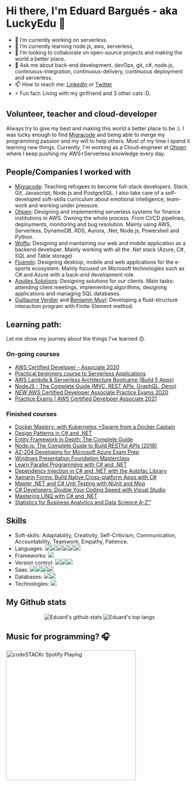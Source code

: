 # Hi there, I'm Eduard Bargués - aka LuckyEdu 👋

- 🔭 I’m currently working on serverless.
- 🌱 I’m currently learning node.js, aws, serverless, 
- 👯 I’m looking to collaborate on open-source projects and making the world a better place.
- 💬 Ask me about back-end development, devOps, git, c#, node.js, continuous-integration, continuous-delivery, continuous deployment and serverless.
- 📫 How to reach me: [LinkedIn](https://www.linkedin.com/in/eduardbargues/) or [Twitter](https://twitter.com/eduardbargues)
- ⚡ Fun fact: Living with my girlfriend and 3 other cats :D.

## Volunteer, teacher and cloud-developer

Always try to give my best and making this world a better place to be :). I was lucky enough to find [Migracode](https://migracode.openculturalcenter.org/) and being able to merge my programming passion and my will to help others. Most of my time I spend it learning new things. Currently, I'm working as a Cloud-engineer at [Ohpen](https://www.ohpen.com/) where I keep pushing my AWS+Serverless knowledge every day.

## People/Companies I worked with
- [Migracode](https://migracode.openculturalcenter.org/): Teaching refugees to become full-stack developers. Stack: Git, Javascript, Node.js and PostgreSQL. I also take care of a self-developed soft-skills curriculum about emotional intelligence, team-work and working under pressure.
- [Ohpen](https://www.ohpen.com/): Designing and implementing serverless systems for finance institutions in AWS. Owning the whole process. From CI/CD pipelines, deployments, monitoring and bug resolution. Mainly using AWS, Serverless, DynamoDB, RDS, Aurora, .Net, Node.js, Powershell and Python.
- [Woffu](https://www.woffu.com/en/): Designing and mantaining our web and mobile application as a backend developer. Mainly working with all the .Net stack (Azure, C\#, SQL and Table storage)
- [Fluendo](https://fluendo.com/es/): Designing desktop, mobile and web applications for the e-sports ecosystem. Mainly focused on Microsoft technologies such as C\# and  Azure with a back-end development role.
- [Aquiles Solutions](http://aquilessolutions.com/): Designing solutions for our clients. Main tasks: attending client meetings, implementing algorithms, designing applications and managing SQL databases.
- [Guillaume Verdier](http://www.guillaumeverdier.com/en/) and [Benjamin Muyl](https://www.bmuyl.com/): Developing a fluid-structure interaction program with Finite-Element method.

## Learning path:

Let me show my journey about the things I've learned 😊.

### On-going courses

- [AWS Certified Developer - Associate 2020](https://www.udemy.com/share/101WvAAkofcFxSQ34=/)
- [Practical beginners course to Serverless Applications](https://www.udemy.com/share/101rqGAkofcFxSQ34=/)
- [AWS Lambda & Serverless Architecture Bootcamp (Build 5 Apps)](https://www.udemy.com/share/101KLOAkofcFxSQ34=/)
- [NodeJS - The Complete Guide (MVC, REST APIs, GraphQL, Deno)](https://www.udemy.com/course/nodejs-the-complete-guide/)
- [*NEW* AWS Certified Developer Associate Practice Exams 2020](https://www.udemy.com/course/new-aws-certified-developer-associate-practice-exams/)
- [Practice Exams | AWS Certified Developer Associate 2021](https://www.udemy.com/course/aws-certified-developer-associate-practice-tests-dva-c01/)

### Finished courses

- [Docker Mastery: with Kubernetes +Swarm from a Docker Captain](https://www.udemy.com/course/docker-mastery/)
- [Design Patterns in C# and .NET](https://www.udemy.com/course/design-patterns-csharp-dotnet/)
- [Entity Framework in Depth: The Complete Guide](https://www.udemy.com/course/entity-framework-tutorial/)
- [Node.js: The Complete Guide to Build RESTful APIs (2018)](https://www.udemy.com/course/nodejs-master-class/)
- [AZ-204 Developing for Microsoft Azure Exam Prep](https://www.udemy.com/course/70532-azure/)
- [Windows Presentation Foundation Masterclass](https://www.udemy.com/course/windows-presentation-foundation-masterclass/)
- [Learn Parallel Programming with C# and .NET](https://www.udemy.com/course/parallel-dotnet/)
- [Dependency Injection in C# and .NET with the Autofac Library](https://www.udemy.com/course/di-ioc-dotnet/)
- [Xamarin Forms: Build Native Cross-platform Apps with C#](https://www.udemy.com/course/xamarin-forms-course/)
- [Master .NET and C# Unit Testing with NUnit and Moq](https://www.udemy.com/course/nunit-moq/)
- [C# Developers: Double Your Coding Speed with Visual Studio](https://www.udemy.com/course/visual-studio-tips-tricks/)
- [Mastering LINQ with C# and .NET](https://www.udemy.com/course/linqlinq/)
- [Statistics for Business Analytics and Data Science A-Z™](https://www.udemy.com/course/data-statistics/)

## Skills

- Soft-skills: Adaptability, Creativity, Self-Criticism, Communication, Accountability, Teamwork, Empathy, Patience.
- Languages: <img src="https://img.shields.io/badge/node.js%20-%2343853D.svg?&style=for-the-badge&logo=node.js&logoColor=white"/><img src="https://img.shields.io/badge/javascript%20-%23323330.svg?&style=for-the-badge&logo=javascript&logoColor=%23F7DF1E"/><img src="https://img.shields.io/badge/python%20-%2314354C.svg?&style=for-the-badge&logo=python&logoColor=white"/><img src="https://img.shields.io/badge/c%23%20-%23239120.svg?&style=for-the-badge&logo=c-sharp&logoColor=white"/><img src="https://img.shields.io/badge/r-%23276DC3.svg?&style=for-the-badge&logo=r&logoColor=white"/><img src="https://img.shields.io/badge/markdown-%23000000.svg?&style=for-the-badge&logo=markdown&logoColor=white"/>
- Frameworks: <img src="https://img.shields.io/badge/express.js%20-%23404d59.svg?&style=for-the-badge"/>
- Version control: <img src="https://img.shields.io/badge/git%20-%23F05033.svg?&style=for-the-badge&logo=git&logoColor=white"/><img src="https://img.shields.io/badge/bitbucket%20-%230047B3.svg?&style=for-the-badge&logo=bitbucket&logoColor=white"/><img src="https://img.shields.io/badge/github%20-%23121011.svg?&style=for-the-badge&logo=github&logoColor=white"/>
- Saas: <img src="https://img.shields.io/badge/AWS%20-%23FF9900.svg?&style=for-the-badge&logo=amazon-aws&logoColor=white"/><img src="https://img.shields.io/badge/Google%20Cloud%20-%234285F4.svg?&style=for-the-badge&logo=google-cloud&logoColor=white"/><img src="https://img.shields.io/badge/azure%20-%230072C6.svg?&style=for-the-badge&logo=azure-devops&logoColor=white"/><img src="https://img.shields.io/badge/heroku%20-%23430098.svg?&style=for-the-badge&logo=heroku&logoColor=white"/>
- Databases: <img src="https://img.shields.io/badge/mysql-%2300f.svg?&style=for-the-badge&logo=mysql&logoColor=white"/><img src ="https://img.shields.io/badge/postgres-%23316192.svg?&style=for-the-badge&logo=postgresql&logoColor=white"/>
- Technologies: <img src="https://img.shields.io/badge/docker%20-%230db7ed.svg?&style=for-the-badge&logo=docker&logoColor=white"/>

## My Github stats

<p align='center'>
  <img align="center" src="https://github-readme-stats.vercel.app/api?username=EduardBargues&bg_color=071A2C&icon_color=4194FD&show_icons=true&count_private=true&theme=tokyonight&line_height=27&text_color=FFFFFF" alt="Eduard's github stats"/>

  <img align="center" src="https://github-readme-stats.vercel.app/api/top-langs/?username=EduardBargues&bg_color=071A2C&text_color=FFFFFF" alt="Eduard's top langs"/>
</p>

## Music for programming? 🎧

[<img src="https://now-playing-codestackr.vercel.app/api/spotify-playing" alt="codeSTACKr Spotify Playing" width="350" />](https://open.spotify.com/user/eduardbargues)
